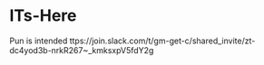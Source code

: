 # ITs-Here
Pun is intended
ttps://join.slack.com/t/gm-get-c/shared_invite/zt-dc4yod3b-nrkR267~_kmksxpV5fdY2g
